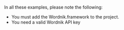 In all these examples, please note the following:

* You must add the Wordnik.framework to the project.
* You need a valid Wordnik API key